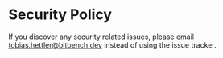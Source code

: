 # Security Policy

If you discover any security related issues, please email tobias.hettler@bitbench.dev instead of using the issue tracker.
